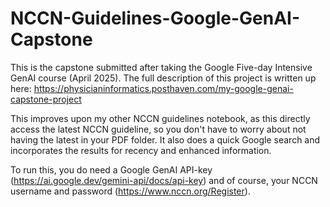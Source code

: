 # NCCN-Guidelines-Google-GenAI-Capstone

This is the capstone submitted after taking the Google Five-day Intensive GenAI course (April 2025).
The full description of this project is written up here: 
https://physicianinformatics.posthaven.com/my-google-genai-capstone-project

This improves upon my other NCCN guidelines notebook, as this directly access the latest NCCN guideline, so you don't have to worry about not having the latest in your PDF folder.
It also does a quick Google search and incorporates the results for recency and enhanced information. 

To run this, you do need a Google GenAI API-key (https://ai.google.dev/gemini-api/docs/api-key) and of course, your NCCN username and password (https://www.nccn.org/Register). 
